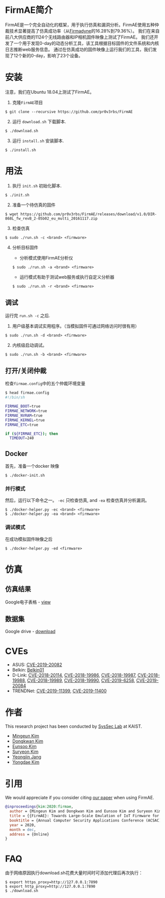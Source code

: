 # FirmAE简介

FirmAE是一个完全自动化的框架，用于执行仿真和漏洞分析。FirmAE使用五种仲裁技术显著提高了仿真成功率（从[Firmadyne](https://github.com/firmadyne/firmadyne)的16.28%到79.36%）。
我们在来自前八大供应商的1124个无线路由器和IP相机固件映像上测试了FirmAE。
我们还开发了一个用于发现0-day的动态分析工具，该工具根据目标固件的文件系统和内核日志推断web服务信息。
通过在仿真成功的固件映像上运行我们的工具，我们发现了12个新的0-day，影响了23个设备。

# 安装

注意，我们在Ubuntu 18.04上测试了FirmAE。

1. 克隆`FirmAE`项目
```console
$ git clone --recursive https://github.com/pr0v3rbs/FirmAE
```

2. 运行 `download.sh` 下载脚本.
```console
$ ./download.sh
```

3. 运行 `install.sh` 安装脚本.
```console
$ ./install.sh
```

# 用法

1. 执行 `init.sh` 初始化脚本.
```console
$ ./init.sh
```

2. 准备一个待仿真的固件
```console
$ wget https://github.com/pr0v3rbs/FirmAE/releases/download/v1.0/DIR-868L_fw_revB_2-05b02_eu_multi_20161117.zip
```

3. 检查仿真
```console
$ sudo ./run.sh -c <brand> <firmware>
```

4. 分析目标固件
    * 分析模式使用FirmAE分析仪
    ```console
    $ sudo ./run.sh -a <brand> <firmware>
    ```

    * 运行模式有助于测试web服务或执行自定义分析器
    ```console
    $ sudo ./run.sh -r <brand> <firmware>
    ```

## 调试

运行完 `run.sh -c` 之后.

1. 用户级基本调试实用程序。（当模拟固件可通过网络访问时很有用）

```console
$ sudo ./run.sh -d <brand> <firmware>
```

2. 内核级启动调试。

```console
$ sudo ./run.sh -b <brand> <firmware>
```

## 打开/关闭仲裁

检查`firmae.config`中的五个仲裁环境变量
```sh
$ head firmae.config
#!/bin/sh

FIRMAE_BOOT=true
FIRMAE_NETWORK=true
FIRMAE_NVRAM=true
FIRMAE_KERNEL=true
FIRMAE_ETC=true

if (${FIRMAE_ETC}); then
  TIMEOUT=240
```

## Docker

首先，准备一个docker 映像
```console
$ ./docker-init.sh
```

### 并行模式

然后，运行以下命令之一。 ```-ec``` 只检查仿真, and ```-ea``` 检查仿真并分析漏洞。
```console
$ ./docker-helper.py -ec <brand> <firmware>
$ ./docker-helper.py -ea <brand> <firmware>
```

### 调试模式

在成功模拟固件映像之后
```console
$ ./docker-helper.py -ed <firmware>
```

# 仿真

## 仿真结果

Google电子表格 -
[view](https://docs.google.com/spreadsheets/d/1dbKxr_WOZ7UmneOogug1Zykj1erpfk-GzRNni8DjroI/edit?usp=sharing)

## 数据集

Google drive -
[download](https://drive.google.com/file/d/1hdm75NVKBvs-eVH9rKb5xfgryNSnsg_8/view?usp=sharing)

# CVEs

- ASUS: [CVE-2019-20082](https://github.com/pr0v3rbs/CVE/tree/master/CVE-2019-20082)
- Belkin: [Belkin01](https://github.com/pr0v3rbs/CVE/tree/master/Belkin01)
- D-Link: [CVE-2018-20114](https://github.com/pr0v3rbs/CVE/tree/master/CVE-2018-20114),
          [CVE-2018-19986](https://github.com/pr0v3rbs/CVE/tree/master/CVE-2018-19986%20-%2019990#cve-2018-19986---hnap1setroutersettings),
          [CVE-2018-19987](https://github.com/pr0v3rbs/CVE/tree/master/CVE-2018-19986%20-%2019990#cve-2018-19987---hnap1setaccesspointmode),
          [CVE-2018-19988](https://github.com/pr0v3rbs/CVE/tree/master/CVE-2018-19986%20-%2019990#cve-2018-19988---hnap1setclientinfodemo),
          [CVE-2018-19989](https://github.com/pr0v3rbs/CVE/tree/master/CVE-2018-19986%20-%2019990#cve-2018-19989---hnap1setqossettings),
          [CVE-2018-19990](https://github.com/pr0v3rbs/CVE/tree/master/CVE-2018-19986%20-%2019990#cve-2018-19990---hnap1setwifiverifyalpha),
          [CVE-2019-6258](https://github.com/pr0v3rbs/CVE/tree/master/CVE-2019-6258),
          [CVE-2019-20084](https://github.com/pr0v3rbs/CVE/tree/master/CVE-2019-20084)
- TRENDNet: [CVE-2019-11399](https://github.com/pr0v3rbs/CVE/tree/master/CVE-2019-11399),
            [CVE-2019-11400](https://github.com/pr0v3rbs/CVE/tree/master/CVE-2019-11400)

# 作者
This research project has been conducted by [SysSec Lab](https://syssec.kr) at KAIST.
* [Mingeun Kim](https://pr0v3rbs.blogspot.kr/)
* [Dongkwan Kim](https://0xdkay.me/)
* [Eunsoo Kim](https://hahah.kim)
* [Suryeon Kim](#)
* [Yeongjin Jang](https://www.unexploitable.systems/)
* [Yongdae Kim](https://syssec.kaist.ac.kr/~yongdaek/)

# 引用
We would appreciate if you consider citing [our paper](https://syssec.kaist.ac.kr/pub/2020/kim_acsac2020.pdf) when using FirmAE.
```bibtex
@inproceedings{kim:2020:firmae,
  author = {Mingeun Kim and Dongkwan Kim and Eunsoo Kim and Suryeon Kim and Yeongjin Jang and Yongdae Kim},
  title = {{FirmAE}: Towards Large-Scale Emulation of IoT Firmware for Dynamic Analysis},
  booktitle = {Annual Computer Security Applications Conference (ACSAC)},
  year = 2020,
  month = dec,
  address = {Online}
}
```
# FAQ
由于网络原因执行download.sh花费大量时间时可添加代理后再次执行：
```console
$ export https_proxy=http://127.0.0.1:7890
$ export http_proxy=http://127.0.0.1:7890
$ ./download.sh
```
